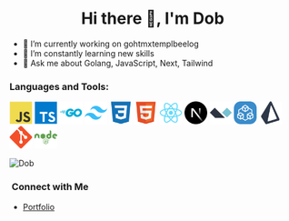 <h1 align="center">Hi there 👋, I'm Dob</h1>


- 🔭 I’m currently working on gohtmxtemplbeelog
- 🌱 I’m constantly learning new skills
- 💬 Ask me about Golang, JavaScript, Next, Tailwind

<h3 align="left">Languages and Tools:</h3>
<p align="left">
<img src="https://raw.githubusercontent.com/devicons/devicon/master/icons/javascript/javascript-original.svg" width="40" height="40">
<img src="https://github.com/devicons/devicon/blob/master/icons/typescript/typescript-original.svg" width="40" height="40">
<img src="https://github.com/devicons/devicon/blob/master/icons/go/go-original-wordmark.svg" width="40" height="40">
<img src="https://github.com/devicons/devicon/blob/master/icons/tailwindcss/tailwindcss-original.svg" width="40" height="40">
<img src="https://github.com/devicons/devicon/blob/master/icons/css3/css3-plain.svg" width="40" height="40">
<img src="https://github.com/devicons/devicon/blob/master/icons/html5/html5-original.svg" width="40" height="40">
<img src="https://github.com/devicons/devicon/blob/master/icons/react/react-original.svg" width="40" height="40">
<img src="https://github.com/devicons/devicon/blob/master/icons/nextjs/nextjs-original.svg" width="40" height="40">
<img src="https://github.com/devicons/devicon/blob/master/icons/alpinejs/alpinejs-original.svg" width="40" height="40">
<img src="https://github.com/devicons/devicon/blob/master/icons/trpc/trpc-original.svg" width="40" height="40">
<img src="https://github.com/devicons/devicon/blob/master/icons/prisma/prisma-original.svg" width="40" height="40">
<img src="https://github.com/devicons/devicon/blob/master/icons/git/git-original.svg" width="40" height="40">
<img src="https://github.com/devicons/devicon/blob/master/icons/nodejs/nodejs-plain-wordmark.svg" width="40" height="40">
</p>

<p><img align="left" src="https://github-readme-stats.vercel.app/api/top-langs/?username=Captain-Leftovers&theme=vue-dark&layout=compact" alt="Dob" /></p>

&nbsp;

<h3>&nbsp;Connect with Me</h3>

- [Portfolio](https://www.beeondweb.com/)
<!--
**Captain-Leftovers/Captain-Leftovers** is a ✨ _special_ ✨ repository because its `README.md` (this file) appears on your GitHub profile.

Here are some ideas to get you started:

- 🔭 I’m currently working on ...
- 🌱 I’m currently learning ...
- 👯 I’m looking to collaborate on ...
- 🤔 I’m looking for help with ...
- 💬 Ask me about ...
- 📫 How to reach me: ...
- ⚡ Fun fact: ...
-->
